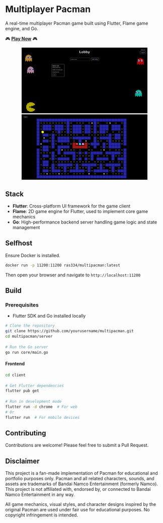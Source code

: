 # Multiplayer Pacman

A real-time multiplayer Pacman game built using Flutter, Flame game engine, and Go.

🎮 **[Play Now](https://multipacman.dumbapps.org)** 🎮

<div align="center">
  <img src="img/lobby.png" alt="Game Lobby" width="400" />
  <img src="img/game.png" alt="Gameplay Screenshot" width="400" />
</div>

## Stack

- **Flutter**: Cross-platform UI framework for the game client
- **Flame**: 2D game engine for Flutter, used to implement core game mechanics
- **Go**: High-performance backend server handling game logic and state management

## Selfhost

Ensure Docker is installed.

```bash
docker run -p 11200:11200 ras334/multipacman:latest
```

Then open your browser and navigate to `http://localhost:11200`

## Build

### Prerequisites

- Flutter SDK and Go installed locally

```bash
# Clone the repository
git clone https://github.com/yourusername/multipacman.git
cd multipacman/server

# Run the Go server
go run core/main.go
```

#### Frontend

```bash
cd client

# Get Flutter dependencies
flutter pub get

# Run in development mode
flutter run -d chrome  # For web
# Or
flutter run  # For mobile devices
```

## Contributing

Contributions are welcome! Please feel free to submit a Pull Request.

## Disclaimer

This project is a fan-made implementation of Pacman for educational and portfolio purposes only. Pacman and all related
characters, sounds, and assets are trademarks of Bandai Namco Entertainment (formerly Namco). This project is not
affiliated with, endorsed by, or connected to Bandai Namco Entertainment in any way.

All game mechanics, visual styles, and character designs inspired by the original Pacman are used under fair use for
educational purposes. No copyright infringement is intended.

